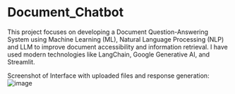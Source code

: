 # Document_Chatbot
This project focuses on developing a Document Question-Answering System using Machine Learning (ML), Natural Language Processing (NLP) and LLM to improve document accessibility and information retrieval. I have used modern technologies like LangChain, Google Generative AI, and Streamlit.

Screenshot of Interface with uploaded files and response generation: 
![image](https://github.com/user-attachments/assets/4b569db6-1eea-4b59-98f0-b27de29acab7)
